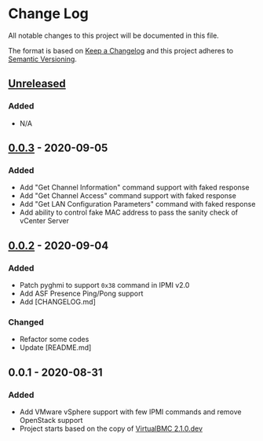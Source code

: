 # Change Log
All notable changes to this project will be documented in this file.

The format is based on [Keep a Changelog](http://keepachangelog.com/)
and this project adheres to [Semantic Versioning](http://semver.org/).


## [Unreleased]
### Added
- N/A

## [0.0.3] - 2020-09-05
### Added
- Add "Get Channel Information" command support with faked response
- Add "Get Channel Access" command support with faked response
- Add "Get LAN Configuration Parameters" command with faked response
- Add ability to control fake MAC address to pass the sanity check of vCenter Server

## [0.0.2] - 2020-09-04
### Added
- Patch pyghmi to support `0x38` command in IPMI v2.0
- Add ASF Presence Ping/Pong support
- Add [CHANGELOG.md]

### Changed
- Refactor some codes
- Update [README.md]


## 0.0.1 - 2020-08-31
### Added
- Add VMware vSphere support with few IPMI commands and remove OpenStack support
- Project starts based on the copy of [VirtualBMC 2.1.0.dev](https://github.com/openstack/virtualbmc/commit/c4c8edb66bc49fcb1b8fb41af77546e06d2e8bce)


[Unreleased]: https://github.com/kurokobo/virtualbmc-for-vsphere/compare/0.0.3...HEAD
[0.0.3]: https://github.com/kurokobo/virtualbmc-for-vsphere/compare/0.0.2...0.0.3
[0.0.2]: https://github.com/kurokobo/virtualbmc-for-vsphere/compare/0.0.1...0.0.2